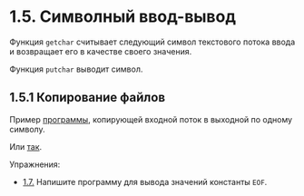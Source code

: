 # 1.5. Символный ввод-вывод

Функция `getchar` считывает следующий символ текстового потока ввода и возвращает его в качестве своего значения.

Функция `putchar` выводит символ.

## 1.5.1 Копирование файлов

Пример [программы](../examples/1.5.1_1.c), копирующей входной поток в выходной по одному символу.

Или [так](../examples/1.5.1_2.c).

Упражнения:
 - [1.7.](../tasks/1.7.c) Напишите программу для вывода значений константы `EOF`.